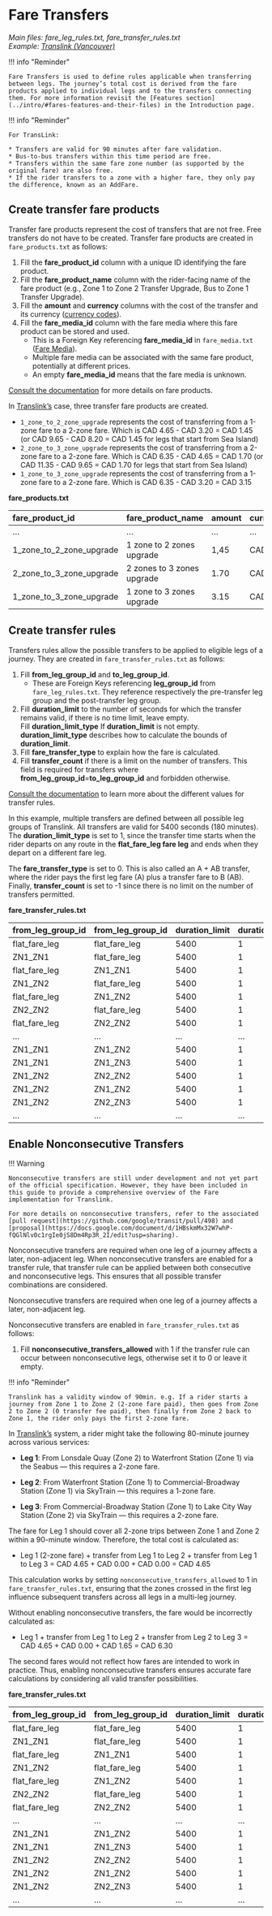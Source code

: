 # Fare Transfers

*Main files: fare_leg_rules.txt, fare_transfer_rules.txt*  
*Example: [Translink (Vancouver)](../intro/#translink-vancouver)*

!!! info "Reminder"

    Fare Transfers is used to define rules applicable when transferring between legs. The journey’s total cost is derived from the fare products applied to individual legs and to the transfers connecting them. For more information revisit the [Features section](../intro/#fares-features-and-their-files) in the Introduction page.

!!! info "Reminder"

    For TransLink:

    * Transfers are valid for 90 minutes after fare validation.  
    * Bus-to-bus transfers within this time period are free.  
    * Transfers within the same fare zone number (as supported by the original fare) are also free.  
    * If the rider transfers to a zone with a higher fare, they only pay the difference, known as an AddFare.

## Create transfer fare products

Transfer fare products represent the cost of transfers that are not free. Free transfers do not have to be created. Transfer fare products are created in `fare_products.txt` as follows:

1. Fill the **fare_product_id** column with a unique ID identifying the fare product.  
2. Fill the **fare_product_name** column with the rider-facing name of the fare product (e.g., Zone 1 to Zone 2 Transfer Upgrade, Bus to Zone 1 Transfer Upgrade).  
3. Fill the **amount** and **currency** columns with the cost of the transfer and its currency ([currency codes](https://en.wikipedia.org/wiki/ISO_4217#Active_codes)).  
4. Fill the **fare_media_id** column with the fare media where this fare product can be stored and used.  
   * This is a Foreign Key referencing **fare_media_id** in `fare_media.txt` ([Fare Media](../../../reference/#fare_mediatxt)).  
   * Multiple fare media can be associated with the same fare product, potentially at different prices.  
   * An empty **fare_media_id** means that the fare media is unknown.

[Consult the documentation](../../../reference/#fare_productstxt) for more details on fare products.

In [Translink’s](../intro/#translink-vancouver) case, three transfer fare products are created.

* `1_zone_to_2_zone_upgrade` represents the cost of transferring from a 1-zone fare to a 2-zone fare. Which is CAD 4.65 - CAD 3.20 = CAD 1.45 (or CAD 9.65 - CAD 8.20 = CAD 1.45 for legs that start from Sea Island)  
* `2_zone_to_3_zone_upgrade` represents the cost of transferring from a 2-zone fare to a 2-zone fare. Which is CAD 6.35 - CAD 4.65 = CAD 1.70 (or CAD 11.35 - CAD 9.65 = CAD 1.70 for legs that start from Sea Island)  
* `1_zone_to_3_zone_upgrade` represents the cost of transferring from a 1-zone fare to a 2-zone fare. Which is CAD 6.35 - CAD 3.20 = CAD 3.15

**fare_products.txt**

| fare_product_id | fare_product_name | amount | currency | fare_media_id |
| :---- | :---- | :---- | :---- | :---- |
| … | … | … | … | … |
| 1_zone_to_2_zone_upgrade | 1 zone  to 2 zones upgrade | 1,45 | CAD | contactless |
| 2_zone_to_3_zone_upgrade | 2 zones  to 3 zones upgrade | 1.70 | CAD | contactless |
| 1_zone_to_3_zone_upgrade | 1 zone  to 3 zones upgrade | 3.15 | CAD | contactless |

## Create transfer rules

Transfers rules allow the possible transfers to be applied to eligible legs of a journey. They are created in `fare_transfer_rules.txt` as follows:

1. Fill **from_leg_group_id** and **to_leg_group_id**.  
   * These are Foreign Keys referencing **leg_group_id** from `fare_leg_rules.txt`. They reference respectively the pre-transfer leg group and the post-transfer leg group.  
2. Fill **duration_limit** to the number of seconds for which the transfer remains valid, if there is no time limit, leave empty.  
   Fill **duration_limit_type** If **duration_limit** is not empty.  **duration_limit_type** describes how to calculate the bounds of **duration_limit**.  
3. Fill **fare_transfer_type** to explain how the fare is calculated.  
4. Fill **transfer_count** if there is a limit on the number of transfers. This field is required for transfers where **from_leg_group_id**=**to_leg_group_id** and forbidden otherwise.

[Consult the documentation](../../../reference/#fare_transfer_rulestxt) to learn more about the different values for transfer rules.

In this example, multiple transfers are defined between all possible leg groups of Translink. All transfers are valid for 5400 seconds (180 minutes). The **duration_limit_type** is set to 1, since the transfer time starts when the rider departs on any route in the **flat_fare_leg fare leg** and ends when they depart on a different fare leg.

The **fare_transfer_type** is set to 0. This is also called an A + AB transfer, where the rider pays the first leg fare (A) plus a transfer fare to B (AB). Finally, **transfer_count** is set to -1 since there is no limit on the number of transfers permitted.

**fare_transfer_rules.txt**

| from_leg_group_id | from_leg_group_id | duration_limit | duration_limit_type | transfer_count | fare_transfer_type | fare_product_id |
| :---- | :---- | :---- | :---- | :---- | :---- | :---- |
| flat_fare_leg | flat_fare_leg | 5400 | 1 | -1 | 0 |  |
| ZN1_ZN1 | flat_fare_leg | 5400 | 1 | -1 | 0 |  |
| flat_fare_leg | ZN1_ZN1 | 5400 | 1 | -1 | 0 |  |
| ZN1_ZN2 | flat_fare_leg | 5400 | 1 | -1 | 0 |  |
| flat_fare_leg | ZN1_ZN2 | 5400 | 1 | -1 | 0 | 1_zone_to_2_zone_upgrade |
| ZN2_ZN2 | flat_fare_leg | 5400 | 1 | -1 | 0 |  |
| flat_fare_leg | ZN2_ZN2 | 5400 | 1 | -1 | 0 |  |
| … | … | … | … | … | … | … |
| ZN1_ZN1 | ZN1_ZN2 | 5400 | 1 | -1 | 0 | 1_zone_to_2_zone_upgrade |
| ZN1_ZN1 | ZN1_ZN3 | 5400 | 1 |  | 0 | 1_zone_to_3_zone_upgrade |
| ZN1_ZN2 | ZN2_ZN2 | 5400 | 1 |  | 0 |  |
| ZN1_ZN2 | ZN1_ZN2 | 5400 | 1 |  | 0 |  |
| ZN1_ZN2 | ZN2_ZN3 | 5400 | 1 |  | 0 | 2_zone_to_3_zone_upgrade |
| … | … | … | … |  | … | … |

## Enable Nonconsecutive Transfers

!!! Warning

    Nonconsecutive transfers are still under development and not yet part of the official specification. However, they have been included in this guide to provide a comprehensive overview of the Fare implementation for Translink.

    For more details on nonconsecutive transfers, refer to the associated [pull request](https://github.com/google/transit/pull/498) and [proposal](https://docs.google.com/document/d/1HBskmMx32W7whP-fQGlNlv0c1rgIe0jS8Dm4Rp3R_2I/edit?usp=sharing).

Nonconsecutive transfers are required when one leg of a journey affects a later, non-adjacent leg. When nonconsecutive transfers are enabled for a transfer rule, that transfer rule can be applied between both consecutive and nonconsecutive legs. This ensures that all possible transfer combinations are considered.

Nonconsecutive transfers are required when one leg of a journey affects a later, non-adjacent leg.

Nonconsecutive transfers are enabled in `fare_transfer_rules.txt` as follows:

1. Fill **nonconsecutive_transfers_allowed** with 1 if the transfer rule can occur between nonconsecutive legs, otherwise set it to 0 or leave it empty.

!!! info "Reminder"

    Translink has a validity window of 90min. e.g. If a rider starts a journey from Zone 1 to Zone 2 (2-zone fare paid), then goes from Zone 2 to Zone 2 (0 transfer fee paid), then finally from Zone 2 back to Zone 1, the rider only pays the first 2-zone fare.

In [Translink’s](../intro/#translink-vancouver) system, a rider might take the following 80-minute journey across various services:

* **Leg 1**: From Lonsdale Quay (Zone 2) to Waterfront Station (Zone 1) via the Seabus — this requires a 2-zone fare.

* **Leg 2**: From Waterfront Station (Zone 1) to Commercial-Broadway Station (Zone 1) via SkyTrain — this requires a 1-zone fare.

* **Leg 3**: From Commercial-Broadway Station (Zone 1) to Lake City Way Station (Zone 2) via SkyTrain — this requires a 2-zone fare.

The fare for Leg 1 should cover all 2-zone trips between Zone 1 and Zone 2 within a 90-minute window. Therefore, the total cost is calculated as:

* Leg 1 (2-zone fare) + transfer from Leg 1 to Leg 2 + transfer from Leg 1 to Leg 3 = CAD 4.65 + CAD 0.00 + CAD 0.00 = CAD 4.65

This calculation works by setting `nonconsecutive_transfers_allowed` to 1 in `fare_transfer_rules.txt`, ensuring that the zones crossed in the first leg influence subsequent transfers across all legs in a multi-leg journey.

Without enabling nonconsecutive transfers, the fare would be incorrectly calculated as:

* Leg 1 + transfer from Leg 1 to Leg 2 + transfer from Leg 2 to Leg 3 = CAD 4.65 + CAD 0.00 + CAD 1.65 = CAD 6.30

The second fares would not reflect how fares are intended to work in practice. Thus, enabling nonconsecutive transfers ensures accurate fare calculations by considering all valid transfer possibilities.

**fare_transfer_rules.txt**

| from_leg_group_id | from_leg_group_id | duration_limit | duration_limit_type | transfer_count | fare_transfer_type | fare_product_id | nonconsecutive_transfers_allowed |
| :---- | :---- | :---- | :---- | :---- | :---- | :---- | :---- |
| flat_fare_leg | flat_fare_leg | 5400 | 1 | -1 | 0 |  | 1 |
| ZN1_ZN1 | flat_fare_leg | 5400 | 1 | -1 | 0 |  | 1 |
| flat_fare_leg | ZN1_ZN1 | 5400 | 1 | -1 | 0 |  | 1 |
| ZN1_ZN2 | flat_fare_leg | 5400 | 1 | -1 | 0 |  | 1 |
| flat_fare_leg | ZN1_ZN2 | 5400 | 1 | -1 | 0 | 1_zone_to_2_zone_upgrade | 1 |
| ZN2_ZN2 | flat_fare_leg | 5400 | 1 | -1 | 0 |  | 1 |
| flat_fare_leg | ZN2_ZN2 | 5400 | 1 | -1 | 0 |  | 1 |
| … | … | … | … | … | … | … | 1 |
| ZN1_ZN1 | ZN1_ZN2 | 5400 | 1 | -1 | 0 | 1_zone_to_2_zone_upgrade | 1 |
| ZN1_ZN1 | ZN1_ZN3 | 5400 | 1 | -1 | 0 | 1_zone_to_3_zone_upgrade | 1 |
| ZN1_ZN2 | ZN2_ZN2 | 5400 | 1 | -1 | 0 |  | 1 |
| ZN1_ZN2 | ZN1_ZN2 | 5400 | 1 | -1 | 0 |  | 1 |
| ZN1_ZN2 | ZN2_ZN3 | 5400 | 1 | -1 | 0 | 2_zone_to_3_zone_upgrade | 1 |
| … | … | … | … | -1 | … | … | 1 |
